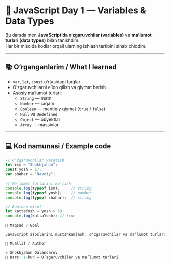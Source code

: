 # 🧠 JavaScript Day 1 — Variables & Data Types

Bu darsda men **JavaScript’da o‘zgaruvchilar (variables)** va **ma’lumot turlari (data types)** bilan tanishdim.  
Har bir misolda kodlar orqali ularning ishlash tartibini sinab chiqdim.

---

## 📚 O‘rganganlarim / What I learned

- `var`, `let`, `const` o‘rtasidagi farqlar  
- O‘zgaruvchilarni e’lon qilish va qiymat berish  
- Asosiy ma’lumot turlari:
  - `String` — matn
  - `Number` — raqam
  - `Boolean` — mantiqiy qiymat (`true` / `false`)
  - `Null` va `Undefined`
  - `Object` — obyektlar
  - `Array` — massivlar

---

## 💻 Kod namunasi / Example code

```javascript
// O‘zgaruvchilar yaratish
let ism = "Shokhjahon";
const yosh = 17;
var shahar = "Navoiy";

// Ma’lumot turlarini ko‘rish
console.log(typeof ism);     // string
console.log(typeof yosh);    // number
console.log(typeof shahar);  // string

// Boolean misol
let kattaYosh = yosh > 18;
console.log(kattaYosh); // true

🎯 Maqsad / Goal

JavaScript asoslarini mustahkamlash, o‘zgaruvchilar va ma’lumot turlarini amaliy misollar orqali chuqur tushunish.

💬 Muallif / Author

✍️ Shokhjahon Qalandarov
📅 Dars: 1-kun — O‘zgaruvchilar va ma’lumot turlari
